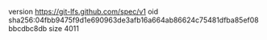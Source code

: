 version https://git-lfs.github.com/spec/v1
oid sha256:04fbb9475f9d1e690963de3afb16a664ab86624c75481dfba85ef08bbcdbc8db
size 4011
